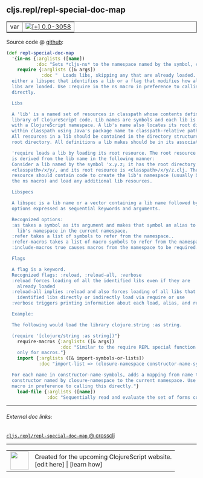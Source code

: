 ## cljs.repl/repl-special-doc-map



 <table border="1">
<tr>
<td>var</td>
<td><a href="https://github.com/cljsinfo/cljs-api-docs/tree/0.0-3058"><img valign="middle" alt="[+] 0.0-3058" title="Added in 0.0-3058" src="https://img.shields.io/badge/+-0.0--3058-lightgrey.svg"></a> </td>
</tr>
</table>









Source code @ [github]():

```clj
(def repl-special-doc-map
  '{in-ns {:arglists ([name])
           :doc "Sets *cljs-ns* to the namespace named by the symbol, creating it if needed."}
    require {:arglists ([& args])
             :doc "  Loads libs, skipping any that are already loaded. Each argument is
  either a libspec that identifies a lib or a flag that modifies how all the identified
  libs are loaded. Use :require in the ns macro in preference to calling this
  directly.

  Libs

  A 'lib' is a named set of resources in classpath whose contents define a
  library of ClojureScript code. Lib names are symbols and each lib is associated
  with a ClojureScript namespace. A lib's name also locates its root directory
  within classpath using Java's package name to classpath-relative path mapping.
  All resources in a lib should be contained in the directory structure under its
  root directory. All definitions a lib makes should be in its associated namespace.

  'require loads a lib by loading its root resource. The root resource path
  is derived from the lib name in the following manner:
  Consider a lib named by the symbol 'x.y.z; it has the root directory
  <classpath>/x/y/, and its root resource is <classpath>/x/y/z.clj. The root
  resource should contain code to create the lib's namespace (usually by using
  the ns macro) and load any additional lib resources.

  Libspecs

  A libspec is a lib name or a vector containing a lib name followed by
  options expressed as sequential keywords and arguments.

  Recognized options:
  :as takes a symbol as its argument and makes that symbol an alias to the
    lib's namespace in the current namespace.
  :refer takes a list of symbols to refer from the namespace..
  :refer-macros takes a list of macro symbols to refer from the namespace.
  :include-macros true causes macros from the namespace to be required.

  Flags

  A flag is a keyword.
  Recognized flags: :reload, :reload-all, :verbose
  :reload forces loading of all the identified libs even if they are
    already loaded
  :reload-all implies :reload and also forces loading of all libs that the
    identified libs directly or indirectly load via require or use
  :verbose triggers printing information about each load, alias, and refer

  Example:

  The following would load the library clojure.string :as string.

  (require '[clojure/string :as string])"}
    require-macros {:arglists ([& args])
                    :doc "Similar to the require REPL special function but
    only for macros."}
    import {:arglists ([& import-symbols-or-lists])
            :doc "import-list => (closure-namespace constructor-name-symbols*)

  For each name in constructor-name-symbols, adds a mapping from name to the
  constructor named by closure-namespace to the current namespace. Use :import in the ns
  macro in preference to calling this directly."}
    load-file {:arglists ([name])
               :doc "Sequentially read and evaluate the set of forms contained in the file."}})
```

<!--
Repo - tag - source tree - lines:

 <pre>

</pre>

-->

---



###### External doc links:

[`cljs.repl/repl-special-doc-map` @ crossclj](http://crossclj.info/fun/cljs.repl/repl-special-doc-map.html)<br>

---

 <table>
<tr><td>
<img valign="middle" align="right" width="48px" src="http://i.imgur.com/Hi20huC.png">
</td><td>
Created for the upcoming ClojureScript website.<br>
[edit here] | [learn how]
</td></tr></table>

[edit here]:https://github.com/cljsinfo/cljs-api-docs/blob/master/cljsdoc/cljs.repl/repl-special-doc-map.cljsdoc
[learn how]:https://github.com/cljsinfo/cljs-api-docs/wiki/cljsdoc-files

<!--

This information was too distracting to show to readers, but I'll leave it
commented here since it is helpful to:

- pretty-print the data used to generate this document
- and show how to retrieve that data



The API data for this symbol:

```clj
{:ns "cljs.repl",
 :name "repl-special-doc-map",
 :name-encode "repl-special-doc-map",
 :history [["+" "0.0-3058"]],
 :type "var",
 :full-name-encode "cljs.repl/repl-special-doc-map",
 :source {:code "(def repl-special-doc-map\n  '{in-ns {:arglists ([name])\n           :doc \"Sets *cljs-ns* to the namespace named by the symbol, creating it if needed.\"}\n    require {:arglists ([& args])\n             :doc \"  Loads libs, skipping any that are already loaded. Each argument is\n  either a libspec that identifies a lib or a flag that modifies how all the identified\n  libs are loaded. Use :require in the ns macro in preference to calling this\n  directly.\n\n  Libs\n\n  A 'lib' is a named set of resources in classpath whose contents define a\n  library of ClojureScript code. Lib names are symbols and each lib is associated\n  with a ClojureScript namespace. A lib's name also locates its root directory\n  within classpath using Java's package name to classpath-relative path mapping.\n  All resources in a lib should be contained in the directory structure under its\n  root directory. All definitions a lib makes should be in its associated namespace.\n\n  'require loads a lib by loading its root resource. The root resource path\n  is derived from the lib name in the following manner:\n  Consider a lib named by the symbol 'x.y.z; it has the root directory\n  <classpath>/x/y/, and its root resource is <classpath>/x/y/z.clj. The root\n  resource should contain code to create the lib's namespace (usually by using\n  the ns macro) and load any additional lib resources.\n\n  Libspecs\n\n  A libspec is a lib name or a vector containing a lib name followed by\n  options expressed as sequential keywords and arguments.\n\n  Recognized options:\n  :as takes a symbol as its argument and makes that symbol an alias to the\n    lib's namespace in the current namespace.\n  :refer takes a list of symbols to refer from the namespace..\n  :refer-macros takes a list of macro symbols to refer from the namespace.\n  :include-macros true causes macros from the namespace to be required.\n\n  Flags\n\n  A flag is a keyword.\n  Recognized flags: :reload, :reload-all, :verbose\n  :reload forces loading of all the identified libs even if they are\n    already loaded\n  :reload-all implies :reload and also forces loading of all libs that the\n    identified libs directly or indirectly load via require or use\n  :verbose triggers printing information about each load, alias, and refer\n\n  Example:\n\n  The following would load the library clojure.string :as string.\n\n  (require '[clojure/string :as string])\"}\n    require-macros {:arglists ([& args])\n                    :doc \"Similar to the require REPL special function but\n    only for macros.\"}\n    import {:arglists ([& import-symbols-or-lists])\n            :doc \"import-list => (closure-namespace constructor-name-symbols*)\n\n  For each name in constructor-name-symbols, adds a mapping from name to the\n  constructor named by closure-namespace to the current namespace. Use :import in the ns\n  macro in preference to calling this directly.\"}\n    load-file {:arglists ([name])\n               :doc \"Sequentially read and evaluate the set of forms contained in the file.\"}})",
          :title "Source code",
          :repo "clojurescript",
          :tag "r1.9.36",
          :filename "src/main/clojure/cljs/repl.cljc",
          :lines [1093 1155],
          :url "https://github.com/clojure/clojurescript/blob/r1.9.36/src/main/clojure/cljs/repl.cljc#L1093-L1155"},
 :full-name "cljs.repl/repl-special-doc-map",
 :cljsdoc-url "https://github.com/cljsinfo/cljs-api-docs/blob/master/cljsdoc/cljs.repl/repl-special-doc-map.cljsdoc"}

```

Retrieve the API data for this symbol:

```clj
;; from Clojure REPL
(require '[clojure.edn :as edn])
(-> (slurp "https://raw.githubusercontent.com/cljsinfo/cljs-api-docs/catalog/cljs-api.edn")
    (edn/read-string)
    (get-in [:symbols "cljs.repl/repl-special-doc-map"]))
```

-->

